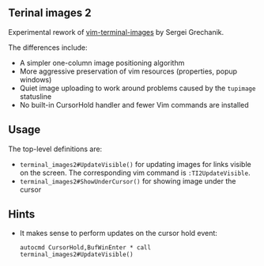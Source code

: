 Terinal images 2
----------------

Experimental rework of
[vim-terminal-images](https://github.com/sergei-grechanik/vim-terminal-images) by Sergei Grechanik.

The differences include:
- A simpler one-column image positioning algorithm
- More aggressive preservation of vim resources (properties, popup windows)
- Quiet image uploading to work around problems caused by the `tupimage` statusline
- No built-in CursorHold handler and fewer Vim commands are installed

Usage
-----

The top-level definitions are:
- `terminal_images2#UpdateVisible()` for updating images for links visible on the screen. The
  corresponding vim command is `:TI2UpdateVisible`.
- `terminal_images2#ShowUnderCursor()` for showing image under the cursor

Hints
-----

* It makes sense to perform updates on the cursor hold event:
  ``` vim
  autocmd CursorHold,BufWinEnter * call terminal_images2#UpdateVisible()
  ```


